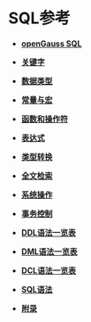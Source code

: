 # SQL参考<a name="ZH-CN_TOPIC_0242370407"></a>

-   **[openGauss SQL](openGauss-SQL.md)**  

-   **[关键字](关键字.md)**  

-   **[数据类型](数据类型.md)**  

-   **[常量与宏](常量与宏.md)**  

-   **[函数和操作符](函数和操作符.md)**  

-   **[表达式](表达式.md)**  

-   **[类型转换](类型转换.md)**  

-   **[全文检索](全文检索.md)**  

-   **[系统操作](系统操作.md)**  

-   **[事务控制](事务控制.md)**  

-   **[DDL语法一览表](DDL语法一览表.md)**  

-   **[DML语法一览表](DML语法一览表.md)**  

-   **[DCL语法一览表](DCL语法一览表.md)**  

-   **[SQL语法](SQL语法.md)**  

-   **[附录](../BriefTutorial/附录-SQL语法.md)**  
